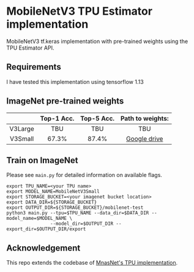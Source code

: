 # MobileNetV3 TPU Estimator implementation
MobileNetV3 tf.keras implementation with pre-trained weights using the TPU Estimator API.

## Requirements
I have tested this implementation using tensorflow 1.13


## ImageNet pre-trained weights
|         	| Top-1 Acc. 	| Top-5 Acc. 	| Path to weights: 	|
|:-------:	|:----------:	|:----------:	|:----------------:	|
| V3Large 	|     TBU    	|     TBU    	|        TBU       	|
| V3Small 	|    67.3%   	|    87.4%   	|  [Google drive](https://drive.google.com/drive/folders/14yX5aO6oMuwHuUChUK_YcXHQNrbF8E6m?usp=sharing)  |
## Train on ImageNet
Please see `main.py` for detailed information on available flags.
```
export TPU_NAME=<your TPU name>
export MODEL_NAME=MobileNetV3Small 
export STORAGE_BUCKET=<your imagenet bucket location>
export DATA_DIR=${STORAGE_BUCKET}
export OUTPUT_DIR=${STORAGE_BUCKET}/mobilenet-test
python3 main.py --tpu=$TPU_NAME --data_dir=$DATA_DIR --model_name=$MODEL_NAME \
                --model_dir=$OUTPUT_DIR --export_dir=$OUTPUT_DIR/export 
```

## Acknowledgement
This repo extends the codebase of [MnasNet's TPU implementation](https://github.com/tensorflow/tpu/tree/master/models/official/mnasnet).
